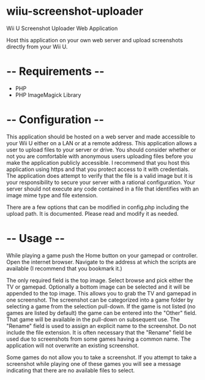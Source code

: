 # wiiu-screenshot-uploader
Wii U Screenshot Uploader Web Application

Host this application on your own web server and upload screenshots directly
from your Wii U.

 -- Requirements --
 ==================

 * PHP
 * PHP ImageMagick Library

 -- Configuration --
 ===================

This application should be hosted on a web server and made accessible to your
Wii U either on a LAN or at a remote address. This application allows a user to
upload files to your server or drive. You should consider whether or not you
are comfortable with anonymous users uploading files before you make the
application publicly accessible. I recommend that you host this application
using https and that you protect access to it with credentials. The application
does attempt to verify that the file is a valid image but it is your
responsibility to secure your server with a rational configuration. Your
server should not execute any code contained in a file that identifies with an
image mime type and file extension.

There are a few options that can be modified in config.php including the upload
path. It is documented. Please read and modify it as needed.

 -- Usage --
 ===========

While playing a game push the Home button on your gamepad or controller. Open
the internet browser. Navigate to the address at which the scripts are available
(I recommend that you bookmark it.)

The only required field is the top image. Select browse and pick either the TV
or gamepad.  Optionally a bottom image can be selected and it will be appended
to the top image. This allows you to grab the TV and gamepad in one screenshot.
The screenshot can be categorized into a game folder by selecting a game from
the selection pull-down. If the game is not listed (no games are listed by
default) the game can be entered into the "Other" field.  That game will be
available in the pull-down on subsequent use. The "Rename" field is used to
assign an explicit name to the screenshot. Do not include the file extension.
It is often necessary that the "Rename" field be used due to screenshots from
some games having a common name. The application will not overwrite an existing
screenshot.

Some games do not allow you to take a screenshot. If you attempt to take a
screenshot while playing one of these games you will see a message indicating
that there are no available files to select.
